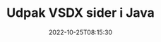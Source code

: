 ---
############################# Static ############################
layout: "auto-gen-merger"
date: 2022-10-25T08:15:30
draft: false
otherformats: dot dotm dotx epub html mht mhtml odp ods odt one otp ott pdf pps ppsx

############################# Head ############################
head_title: "Udpak VSDX sider i Java"
head_description: "Udpak hurtigt sider fra en VSDX-fil i Java. Gem det nye dokument, der indeholder de valgte sider, ved hjælp af documents merger API."

############################# Header ############################
title: "Udpak VSDX sider i Java"
description: "Udpak VSDX sider med et par linjer med Java-kode."
bg_image: "https://cms.admin.containerize.com/templates/aspose/App_Themes/V3/images/bg/header1.png"
bg_overlay: false
button:
    enable: true
    icon: "fas fa-arrow-down"
    label: "Download gratis prøveversion"
    link: "https://downloads.groupdocs.com/merger/java"

############################# SubMenu ############################
submenu:
    enable: true

    left:
        img_alt: "GroupDocs.Merger for Java"
        image: "https://cms.admin.containerize.com/templates/groupdocs/images/product-logos/90x90-noborder/groupdocs-merger-java.png"
        product: "GroupDocs.Merger"
        platform: "Java"

    middle:
        button:

            # button loop
            - link: "https://apireference.groupdocs.com/merger/java"
              text: "API-reference"

            # button loop
            - link: "https://github.com/groupdocs-merger"
              text: "Kode eksempler"

            # button loop
            - link: "https://products.groupdocs.app/merger/family"
              text: "Live demoer"

            # button loop
            - link: "https://purchase.groupdocs.com/pricing/merger/java"
              text: "Prissætning"

    right:
        link_download: "https://downloads.groupdocs.com/merger"
        link_learn: "https://docs.groupdocs.com/merger/java"
        link_buy: "https://purchase.groupdocs.com"

############################# About ############################
about:
    enable: true
    title: "Om GroupDocs.Merger for Java API"
    content: |
        [GroupDocs.Merger for Java](/da/merger/java/) tilbyder en enkel løsning til sikkert at flette og opdele mellem en lang række dokumentformater, herunder PDF, Microsoft Office (Word, Excel, PowerPoint , OneNote), OpenDocument, HTML, billeder og mange andre i Java-applikationer. Ved blot at tilføje et par linjer af koden kan du udføre adskillige dokumenthandlinger, såsom flyt, fjern, roter, swap, udtræk eller ændring af retningen af ​​sider i dokumenterne. Documents Merging API understøtter også forhåndsvisning af dokumentsider som et billede for at analysere dokumentstrukturen, formateringen og indholdet på siden.
        
        GroupDocs.Merger API er det rigtige valg til virksomhedsløsninger, som har brug for filsideudtrækningsfunktioner. Disse API'er er godt understøttet på alle større operativsystemer og platforme, inklusive J2SE 7.0 (1.7), J2SE 8.0 (1.8), Java 10.

############################# Steps ############################
steps:
    enable: true
    title_left: "Udpak VSDX filsider i Java"
    content_left: |
        [GroupDocs.Merger for Java](/da/merger/java/) gør det nemt for Java-udviklere at udtrække de ønskede sider fra en VSDX-fil og gemme den som en ny fil, der indeholder de valgte sider ved at implementere nogle få nemme trin.
        
        * Initialiser **ExtractOptions** med sidetal, der skal vises i det resulterende dokument.
        * Opret ny forekomst af **Merger** og videregiv kildedokumentstien som en konstruktørparameter.
        * Kald **extractPages** og send **ExtractOptions**-objektet.
        * Kald **Save** og angiv filstien for at gemme det resulterende dokument.

    title_right: "Systemkrav"
    content_right: |
        GroupDocs.Merger for Java API'er understøttes på alle større platforme og operativsystemer. Før du udfører koden nedenfor, skal du sørge for, at du har følgende forudsætninger installeret på dit system.

        * Operativsystemer: Microsoft Windows, Linux, MacOS
        * Udviklingsmiljøer: NetBeans, IntelliJ IDEA, Eclipse
        * Rammer: J2SE 7.0 (1.7), J2SE 8.0 (1.8), Java 10
        * Download den seneste version af GroupDocs.Merger for Java fra [Maven](https://repository.groupdocs.com/webapp/#/artifacts/browse/tree/General/repo/com/groupdocs/groupdocs-merger)
         
    code: |
     {{% merger/additional-styles %}}
     {{< merger/code-merger title="Sådan udtrækkes VSDX filsider ved hjælp af Java eksempelkode">}}

        ```java    
        // Udpak VSDX filsider ved hjælp af GroupDocs.Merger API
        // Initialiser ExtractOptions-klassen med valgte sidetal
        ExtractOptions extractOptions = new ExtractOptions(new int[] { 2, 5 });

        // Instantiér fusion med input VSDX dokument
        Merger merger = new Merger("input.vsdx");

        // Kald extractPages-metoden og send ExtractOptions-objektet til det
        merger.extractPages(extractOptions);
    
        // Kald gemmemetode for at gemme outputdokumentet med udtrukne sider
        merger.save("output.vsdx");
        ```
     {{< /merger/code-merger >}}

############################# Demos ############################
demos:
    enable: true
    title: "Livedemoer - Udpak VSDX sider online"
    content: |
       Udpak VSDX filsider lige nu ved at besøge webstedet [GroupDocs.Merger Live Demos](https://products.groupdocs.app/splitter/extract-pages/vsdx).
       Live-demoen har følgende fordele.
        
############################# About Formats ############################
about_formats:
    enable: true

############################# More Formats ############################
more_formats:
    enable: true
    title: "Uddrag sider fra andre dokumentformater"
    content: |
        Java dokumenterer merger & split API til filformater og billeder. Udpak nogle af de populære filformater som angivet nedenfor.

############################# Back to top ###############################
back_to_top:
    enable: true
---